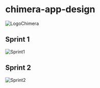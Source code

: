# chimera-app-design

![LogoChimera](https://github.com/mtsfreitas/chimera-app-design/assets/21324690/4da63dd7-2bac-4d18-a0ba-c4a799afee88)

## Sprint 1
![Sprint1](https://github.com/mtsfreitas/chimera-app-design/assets/21324690/eb4ecdaa-bb20-4eea-93de-f0ab26bc5f60)

## Sprint 2 
![Sprint2](https://github.com/mtsfreitas/chimera-app-design/assets/21324690/c5e257d5-386f-4079-afd4-80b1ecf86536)

